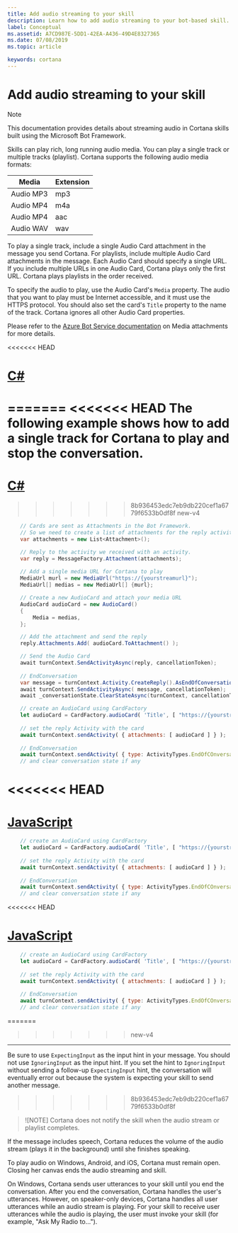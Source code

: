 ```yaml
---
title: Add audio streaming to your skill
description: Learn how to add audio streaming to your bot-based skill.
label: Conceptual
ms.assetid: A7CD987E-5DD1-42EA-A436-49D4E8327365
ms.date: 07/08/2019
ms.topic: article

keywords: cortana
---
```


# Add audio streaming to your skill

> [!NOTE]
> This documentation provides details about streaming audio in Cortana skills built using the Microsoft Bot Framework.
>

Skills can play rich, long running audio media. You can play a single track or multiple tracks (playlist). Cortana supports the following audio media formats:

|Media|Extension
|-|-
|Audio MP3|mp3
|Audio MP4|m4a
|Audio MP4|aac
|Audio WAV|wav

To play a single track, include a single Audio Card attachment in the message you send Cortana. For playlists, include multiple Audio Card attachments in the message. Each Audio Card should specify a single URL. If you include multiple URLs in one Audio Card, Cortana plays only the first URL. Cortana plays playlists in the order received. 

To specify the audio to play, use the Audio Card's `Media` property. The audio that you want to play must be Internet accessible, and it must use the HTTPS protocol. You should also set the card's `Title` property to the name of the track. Cortana ignores all other Audio Card properties.

Please refer to the [Azure Bot Service documentation](https://docs.microsoft.com/en-us/azure/bot-service/bot-builder-howto-add-media-attachments?view=azure-bot-service-4.0) on Media attachments for more details.

<<<<<<< HEAD
# [C#](#tab/cs)
=======
<<<<<<< HEAD
The following example shows how to add a single track for Cortana to play and stop the conversation.
=======
# [C#](#tab/cs)
>>>>>>> 8b936453edc7eb9db220cef1a6779f6533b0df8f
>>>>>>> new-v4


```csharp
    // Cards are sent as Attachments in the Bot Framework.
    // So we need to create a list of attachments for the reply activity.
    var attachments = new List<Attachment>();

    // Reply to the activity we received with an activity.
    var reply = MessageFactory.Attachment(attachments);
    
    // Add a single media URL for Cortana to play
    MediaUrl murl = new MediaUrl("https://{yourstreamurl}");
    MediaUrl[] medias = new MediaUrl[] {murl};

    // Create a new AudioCard and attach your media URL
    AudioCard audioCard = new AudioCard()
    {
        Media = medias,
    };

    // Add the attachment and send the reply
    reply.Attachments.Add( audioCard.ToAttachment() );

    // Send the Audio Card
    await turnContext.SendActivityAsync(reply, cancellationToken);
    
    // EndConversation
    var message = turnContext.Activity.CreateReply().AsEndOfConversationActivity();
    await turnContext.SendActivityAsync( message, cancellationToken);
    await _conversationState.ClearStateAsync(turnContext, cancellationToken); // if you have state
```
```javascript
    // create an AudioCard using CardFactory
    let audioCard = CardFactory.audioCard( 'Title', [ "https://{yourstreamurl}" ] );
    
    // set the reply Activity with the card
    await turnContext.sendActivity( { attachments: [ audioCard ] } );
    
    // EndConversation
    await turnContext.sendActivity( { type: ActivityTypes.EndOfCOnversation, code: EndOfConversationCodes.CompletedSuccessfully } );
    // and clear conversation state if any
```

<<<<<<< HEAD
=======
# [JavaScript](#tab/js)

```javascript
    // create an AudioCard using CardFactory
    let audioCard = CardFactory.audioCard( 'Title', [ "https://{yourstreamurl}" ] );
    
    // set the reply Activity with the card
    await turnContext.sendActivity( { attachments: [ audioCard ] } );
    
    // EndConversation
    await turnContext.sendActivity( { type: ActivityTypes.EndOfCOnversation, code: EndOfConversationCodes.CompletedSuccessfully } );
    // and clear conversation state if any
```

<<<<<<< HEAD
# [JavaScript](#tab/js)

```javascript
    // create an AudioCard using CardFactory
    let audioCard = CardFactory.audioCard( 'Title', [ "https://{yourstreamurl}" ] );
    
    // set the reply Activity with the card
    await turnContext.sendActivity( { attachments: [ audioCard ] } );
    
    // EndConversation
    await turnContext.sendActivity( { type: ActivityTypes.EndOfCOnversation, code: EndOfConversationCodes.CompletedSuccessfully } );
    // and clear conversation state if any
```

=======
>>>>>>> new-v4
---

Be sure to use `ExpectingInput` as the input hint in your message. You should not use `IgnoringInput` as the input hint. If you set the hint to `IgnoringInput` without sending a follow-up `ExpectingInput` hint, the conversation will eventually error out because the system is expecting your skill to send another message.
>>>>>>> 8b936453edc7eb9db220cef1a6779f6533b0df8f

> ![NOTE]
> Cortana does not notify the skill when the audio stream or playlist completes.

If the message includes speech, Cortana reduces the volume of the audio stream (plays it in the background) until she finishes speaking.

To play audio on Windows, Android, and iOS, Cortana must remain open. Closing her canvas ends the audio streaming and skill.

On Windows, Cortana sends user utterances to your skill until you end the conversation. After you end the conversation, Cortana handles the user's utterances. However, on speaker-only devices, Cortana handles all user utterances while an audio stream is playing. For your skill to receive user utterances while the audio is playing, the user must invoke your skill (for example, "Ask My Radio to...").

<!--
<<<<<<< HEAD
// Commented out because these features do not work with third party skills.  --Bernie Wieser 06/19
=======
<<<<<<< HEAD
// Commented out because these features do not work with third party skills.
=======
// Commented out because these features do not work with third party skills.  --Bernie Wieser 06/19
>>>>>>> 8b936453edc7eb9db220cef1a6779f6533b0df8f
>>>>>>> new-v4
// Also, current OTG/UWP only play one audio card.

## Skill audio commands

Skills may send the following audio commands to Cortana while she's streaming your files.

|Command|Description
|-|-
|Stop|Cortana stops playing the audio stream. 

The following example shows how to send a Stop event. The message type must be `ActivityTypes.Event`, and the event's name must be `media/stop`.

```csharp
Activity reply = activity.CreateReply();
                    reply.Type = ActivityTypes.Event;
                    reply.Name = "media/stop";
                    reply.InputHint = InputHints.ExpectingInput;

                    await connector.Conversations.ReplyToActivityAsync(reply);
```

For speaker-only devices, you should not send this event unless your skill is the one playing the audio; Cortana stops streaming whatever is playing whether it was initiated by you or another skill.

## User audio commands

Users may use the following Cortana commands to control streaming on speaker-only devices:

|Command|Description
|-|-
|Stop|Stops the audio streaming. 
|Pause|Pauses the audio streaming.
|Resume|Resumes the audio streaming.
|Next|Play the next track in a playlist.
|Previous|Play the previous track in a playlist.

To use the commands, user's must prefix the command with, "Hey Cortana". For example, “Hey Cortana, Pause.” Cortana uses these commands to control the audio; these commands are not passed to the skill. 

If the device includes a controller, you can also use it control the audio play. 

The commands are not supported on Windows, iOS, or Android devices.

## Getting the playback state

If your skill is playing audio, any message that Cortana sends your skill includes a `CurrentAudioInfo` object in the message's `channelData` property. For example, if the user says, "Hey Cortana, ask My Tuner what's playing," you can access the channel data's `currentAudioInfo` property to get details about the audio that's playing. 

The following are the `CurrentAudioInfo` properties.

| Name | Type | Description 
|-|-|-
| Url | string | The URL of the audio stream that's playing. 

<<<<<<< HEAD
| Value | String | A user-defined value that's stored with the audio stream.
=======
<<<<<<< HEAD
<!- - | Value | String | A user-defined value that's stored with the audio stream. - ->
=======
| Value | String | A user-defined value that's stored with the audio stream.
>>>>>>> 8b936453edc7eb9db220cef1a6779f6533b0df8f
>>>>>>> new-v4

Cortana includes the `CurrentAudioInfo` object in the channel data on speaker-only devices only.

The following example shows how to get the audio information from the message's channel data.

```csharp
    JObject valueObj = JsonConvert.DeserializeObject<JObject>(activity.ChannelData.ToString());
    string url = "";
    JObject currentAudioObject = JsonConvert.DeserializeObject<JObject>(valueObj["currentAudioInfo"]?.ToString() ?? "");
    if(currentAudioObject!=null)
    {
        url = currentAudioObject["url"]?.ToString() ?? "";
    }
```

<<<<<<< HEAD
=======
<<<<<<< HEAD
## Known issues

The following are known issues.

|Platform|Expected behavior|Issue
|-|-|-
|Windows, iOS, Android|If your message includes speech along with the audio attachment, Cortana reduces the volume of the audio stream (plays it in the background) until she finishes speaking.|The audio volume does not reset to normal levels.
|Windows, iOS, Android|Users may use the Cortana commands to control streaming, such as pause, resume, next, and previous.|Not supported.

=======
>>>>>>> 8b936453edc7eb9db220cef1a6779f6533b0df8f
>>>>>>> new-v4
-->
